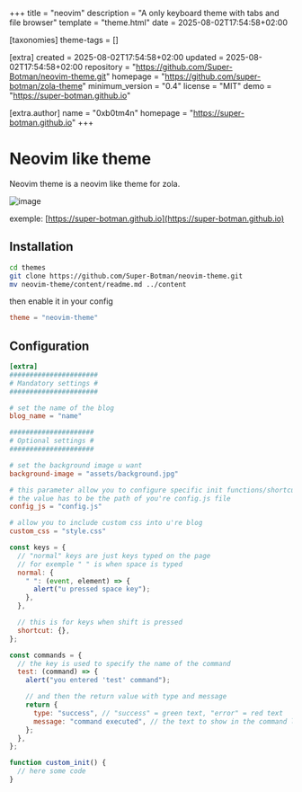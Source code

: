 
+++
title = "neovim"
description = "A only keyboard theme with tabs and file browser"
template = "theme.html"
date = 2025-08-02T17:54:58+02:00

[taxonomies]
theme-tags = []

[extra]
created = 2025-08-02T17:54:58+02:00
updated = 2025-08-02T17:54:58+02:00
repository = "https://github.com/Super-Botman/neovim-theme.git"
homepage = "https://github.com/super-botman/zola-theme"
minimum_version = "0.4"
license = "MIT"
demo = "https://super-botman.github.io"

[extra.author]
name = "0xb0tm4n"
homepage = "https://super-botman.github.io"
+++        

# Neovim like theme 

Neovim theme is a neovim like theme for zola.

![image](https://github.com/user-attachments/assets/0317c951-4975-4150-ac43-7faf4c57aa8b)

exemple: [https://super-botman.github.io](https://super-botman.github.io)

## Installation
```bash
cd themes
git clone https://github.com/Super-Botman/neovim-theme.git
mv neovim-theme/content/readme.md ../content
```

then enable it in your config

```toml
theme = "neovim-theme"
```

## Configuration

```toml
[extra]
######################
# Mandatory settings #
######################

# set the name of the blog
blog_name = "name"

#####################
# Optional settings #
#####################

# set the background image u want
background-image = "assets/background.jpg"

# this parameter allow you to configure specific init functions/shortcuts and commands
# the value has to be the path of you're config.js file
config_js = "config.js"

# allow you to include custom css into u're blog
custom_css = "style.css"
```

```js
const keys = {
  // "normal" keys are just keys typed on the page
  // for exemple " " is when space is typed
  normal: {
    " ": (event, element) => {
      alert("u pressed space key");
    },
  },

  // this is for keys when shift is pressed
  shortcut: {},
};

const commands = {
  // the key is used to specify the name of the command
  test: (command) => {
    alert("you entered 'test' command");

    // and then the return value with type and message
    return {
      type: "success", // "success" = green text, "error" = red text
      message: "command executed", // the text to show in the command line
    };
  },
};

function custom_init() {
  // here some code
}
```

        